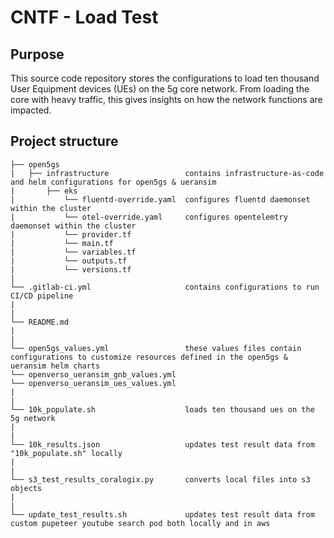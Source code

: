 # CNTF - Load Test

## Purpose
This source code repository stores the configurations to load ten thousand User Equipment devices (UEs) on the 5g core network. From loading the core with heavy traffic, this gives insights on how the network functions are impacted.

## Project structure
```
├── open5gs
|   ├── infrastructure                 contains infrastructure-as-code and helm configurations for open5gs & ueransim
|      	├── eks
|           └── fluentd-override.yaml  configures fluentd daemonset within the cluster
|           └── otel-override.yaml     configures opentelemtry daemonset within the cluster
|           └── provider.tf
|           └── main.tf                    
|           └── variables.tf                
|           └── outputs.tf 
|           └── versions.tf
|
└── .gitlab-ci.yml                     contains configurations to run CI/CD pipeline
|
|
└── README.md  
|
|
└── open5gs_values.yml                 these values files contain configurations to customize resources defined in the open5gs & ueransim helm charts
└── openverso_ueransim_gnb_values.yml                 
└── openverso_ueransim_ues_values.yml 
|
|
└── 10k_populate.sh                    loads ten thousand ues on the 5g network
|  
|
└── 10k_results.json                   updates test result data from "10k_populate.sh" locally 
|
|
└── s3_test_results_coralogix.py       converts local files into s3 objects 
|  
|
└── update_test_results.sh             updates test result data from custom pupeteer youtube search pod both locally and in aws                                           
```
